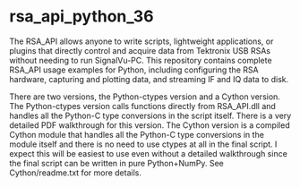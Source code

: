 # rsa_api_python_36

The RSA_API allows anyone to write scripts, lightweight applications, or plugins that directly control and acquire data from Tektronix USB RSAs without needing to run SignalVu-PC.
This repository contains complete RSA_API usage examples for Python, including configuring the RSA hardware, capturing and plotting data, and streaming IF and IQ data to disk.

There are two versions, the Python-ctypes version and a Cython version.
The Python-ctypes version calls functions directly from RSA_API.dll and handles all the Python-C type conversions in the script itself. There is a very detailed PDF walkthrough for this version.
The Cython version is a compiled Cython module that handles all the Python-C type conversions in the module itself and there is no need to use ctypes at all in the final script. I expect this will be easiest to use even without a detailed walkthrough since the final script can be written in pure Python+NumPy. See Cython/readme.txt for more details.
